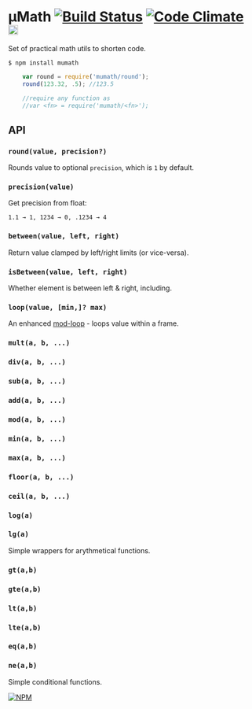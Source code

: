 # μMath [![Build Status](https://travis-ci.org/dfcreative/mumath.svg?branch=master)](https://travis-ci.org/dfcreative/mumath) [![Code Climate](https://codeclimate.com/github/dfcreative/mumath/badges/gpa.svg)](https://codeclimate.com/github/dfcreative/mumath) <a href="UNLICENSE"><img src="http://upload.wikimedia.org/wikipedia/commons/6/62/PD-icon.svg" width="20"/></a>

Set of practical math utils to shorten code.

`$ npm install mumath`

```js
	var round = require('mumath/round');
	round(123.32, .5); //123.5

	//require any function as
	//var <fn> = require('mumath/<fn>');
```

## API

### `round(value, precision?)`

Rounds value to optional `precision`, which is `1` by default.


### `precision(value)`

Get precision from float:

`1.1 → 1, 1234 → 0, .1234 → 4`


### `between(value, left, right)`

Return value clamped by left/right limits (or vice-versa).


### `isBetween(value, left, right)`

Whether element is between left & right, including.


### `loop(value, [min,]? max)`

An enhanced [mod-loop](http://npmjs.org/package/mod-loop) - loops value within a frame.


### `mult(a, b, ...)`
### `div(a, b, ...)`
### `sub(a, b, ...)`
### `add(a, b, ...)`
### `mod(a, b, ...)`
### `min(a, b, ...)`
### `max(a, b, ...)`
### `floor(a, b, ...)`
### `ceil(a, b, ...)`
### `log(a)`
### `lg(a)`

Simple wrappers for arythmetical functions.


### `gt(a,b)`
### `gte(a,b)`
### `lt(a,b)`
### `lte(a,b)`
### `eq(a,b)`
### `ne(a,b)`

Simple conditional functions.



[![NPM](https://nodei.co/npm/mutype.png?downloads=true&downloadRank=true&stars=true)](https://nodei.co/npm/mumath/)
